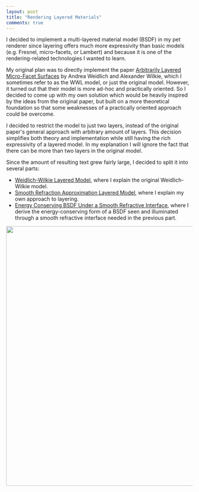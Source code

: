 ```yaml
---
layout: post
title: "Rendering Layered Materials"
comments: true
---
```


I decided to implement a multi-layered material model (BSDF) in my pet renderer since layering offers much more expressivity than basic models (e.g. Fresnel, micro-facets, or Lambert) and because it is one of the rendering-related technologies I wanted to learn.

My original plan was to directly implement the paper [Arbitrarily Layered Micro-Facet Surfaces](https://www.cg.tuwien.ac.at/research/publications/2007/weidlich_2007_almfs/) by Andrea Weidlich and Alexander Wilkie, which I sometimes refer to as the WWL model, or just the original model. However, it turned out that their model is more ad-hoc and practically oriented. So I decided to come up with my own solution which would be heavily inspired by the ideas from the original paper, but built on a more theoretical foundation so that some weaknesses of a practically oriented approach could be overcome.

I decided to restrict the model to just two layers, instead of the original paper's general approach with arbitrary amount of layers. This decision simplifies both theory and implementation while still having the rich expressivity of a layered model. In my explanation I will ignore the fact that there can be more than two layers in the original model.

Since the amount of resulting text grew fairly large, I decided to split it into several parts:

- [Weidlich-Wilkie Layered Model](rendering-layered-materials-weidlich-wilkie-layered-model.html), where I explain the original Weidlich-Wilkie model.
- [Smooth Refraction Approximation Layered Model](rendering-layered-materials-smooth-refraction-approximation-layered-model.html), where I explain my own approach to layering.
- [Energy Conserving BSDF Under a Smooth Refractive Interface](rendering-layered-materials-energy-conserving-BSDF-under-smooth-refractive-interface.html), where I derive the energy-conserving form of a BSDF seen and illuminated through a smooth refractive interface needed in the previous part.

<!-- - A More Detailed SRAL Model Analysis, ...-->

<img src="../../../images/SRAL/BlogTeaser_512s.jpg" alt="" width="700" />